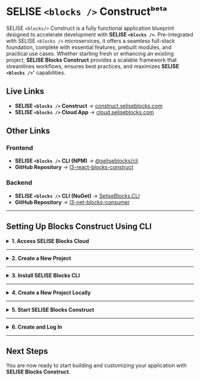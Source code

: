 # SELISE `<blocks />` Constructᵇᵉᵗᵃ

SELISE `<blocks/>` Construct is a fully functional application blueprint designed to accelerate development with **SELISE `<blocks />`**. Pre-integrated with SELISE `<blocks />` microservices, it offers a seamless full-stack foundation, complete with essential features, prebuilt modules, and practical use cases. Whether starting fresh or enhancing an existing project, **SELISE Blocks Construct** provides a scalable framework that streamlines workflows, ensures best practices, and maximizes **SELISE `<blocks />`'** capabilities.

## Live Links

- **SELISE `<blocks />` Construct** → [construct.seliseblocks.com](https://construct.seliseblocks.com)
- **SELISE `<blocks />` Cloud App** → [cloud.seliseblocks.com](https://cloud.seliseblocks.com)

## Other Links

### Frontend

- **SELISE `<blocks />` CLI (NPM)** → [@seliseblocks/cli](https://www.npmjs.com/package/@seliseblocks/cli)
- **GitHub Repository** → [l3-react-blocks-construct](https://github.com/SELISEdigitalplatforms/l3-react-blocks-construct)

### Backend

- **SELISE `<blocks />` CLI (NuGet)** → [SeliseBlocks.CLI](https://www.nuget.org/packages/SeliseBlocks.CLI)
- **GitHub Repository** → [l3-net-blocks-consumer](https://github.com/SELISEdigitalplatforms/l3-net-blocks-consumer)

---

## Setting Up Blocks Construct Using CLI

<details>
  <summary><strong>1. Access SELISE Blocks Cloud </strong></summary>

### Open the Cloud App
1. In your browser, go to [SELISE `<blocks />` Cloud App](https://cloud.seliseblocks.com).

### Create an Account
1. Click **Sign Up** and follow the instructions to create an account.
2. Once registered, log in with your credentials.

### Access the Console
1. After logging in, you will land on the **Console** where you can manage projects.

</details>

---

<details>
  <summary><strong>2. Create a New Project</strong></summary>

### Before You Begin
Ensure that you:
- Have a registered web domain for your application.
- Have full administrative access to its DNS settings.

### Create Your Project
1. In the **Console**, click **Create New Project**.
2. Enter a **unique project name**.
3. Select an **environment**:
   - Choose either **Sandbox** or **Production**.
   - The page will expand to display the **domain input field**.
4. (Optional) Enable **Cookie Domain**:
   - Check the box to see the **cookie domain in use**.
   - Follow the provided instructions for DNS settings.
5. Click **Create** to initialize the project.
6. The Console will update to display your project.

</details>

---

<details>
  <summary><strong>3. Install SELISE Blocks CLI</strong></summary>

### Check System Requirements
Ensure your system has the following installed:

- **Node.js (v20.x or later)** → [Download Node.js](https://nodejs.org/en/download)
- **NVM (Node Version Manager)** → [Install NVM](https://www.freecodecamp.org/news/how-to-install-node-in-your-machines-macos-linux-windows/)
- **Git** → [Download Git](https://git-scm.com/downloads)

### Install SELISE Blocks CLI
Run the following command in your terminal:
```sh
npm install -g @seliseblocks/cli
```
If you encounter permission issues on Linux/macOS, use:
```sh
sudo npm install -g @seliseblocks/cli
```

### Verify Installation
To confirm installation, run:
```sh
blocks
```
To check the installed version:
```sh
blocks v
```

</details>

---

<details>
  <summary><strong>4. Create a New Project Locally</strong></summary>

### Initialize the Project
1. Open a terminal.
2. Run the following command:
   ```sh
   blocks new <project-name>
   ```
   - Replace `<project-name>` with your desired folder name. The repository will be cloned into this folder.

### Enter Project Details
1. When prompted, enter the **domain** you registered earlier.
2. Retrieve the **Project Key** from the **Project Dashboard**.
3. Copy and paste the Project Key into the terminal when prompted.
4. Configure cookies:
   - You will be asked whether to enable or disable cookies.
   - Use the **arrow keys** (Up/Down) to select your preference and press **Enter**.
5. The repository will be downloaded with your project configured.

</details>

---

<details>
  <summary><strong>5. Start SELISE Blocks Construct</strong></summary>

### Navigate to the Project Directory
1. In your terminal, navigate to the project folder:
   ```sh
   cd <project-name>
   ```
   Replace `<project-name>` with the actual project name.

### Start the Application Locally
Run the following command to start the project:
```sh
npm start
```

### Run Using Your Application Domain
1. Add an entry for your domain in the **hosts file** of your machine. Follow [this guide](https://www.manageengine.com/network-monitoring/how-to/how-to-add-static-entry.html) for instructions.
2. Register your site on **Google reCAPTCHA** by visiting [this page](https://www.google.com/recaptcha/admin/create).
3. Update the `siteKey` value in your project wherever reCAPTCHA is integrated.

Then, run:
```sh
npm run start:local
```

The **login page** should now be accessible.

</details>

---

<details>
  <summary><strong>6. Create and Log In</strong></summary>

### Create a User
1. In the **User Management Service** on [SELISE `<blocks />` Cloud App](https://cloud.seliseblocks.com/), invite a new user.
2. The user will receive an activation email.
3. They must click the activation link and set a password.

### Log In to SELISE Blocks Construct
- Go to your application's domain (the one you entered earlier) or use `localhost` if running locally, and log in using the newly created credentials.

</details>

---

## Next Steps
You are now ready to start building and customizing your application with **SELISE Blocks Construct**.
